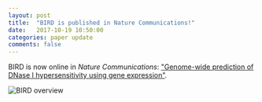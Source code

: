 ```yaml
---
layout: post
title:  "BIRD is published in Nature Communications!"
date:   2017-10-19 10:50:00
categories: paper update
comments: false
---
```

BIRD is now online in *Nature Communications*: ["Genome-wide prediction of DNase I hypersensitivity using gene expression"](https://www.nature.com/articles/s41467-017-01188-x).

![](http://weiqiangzhou.com/images/bird_overview.png "BIRD overview")
